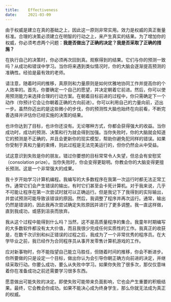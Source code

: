 ```yaml
---
title:    Effectiveness
date:     2021-03-09
---
```


由于权威是建立在真的基础之上，因此这一原则非常实用。效力是权威的真正衡量标准。合理的决策必须建立在明智的行动之上，来产生真实的结果。为了增加你的权威，你必须考虑两个问题：**我是否做出了正确的决定？我是否采取了正确的措施？**

在执行自己的决策时，你必须再次回到真。观察得到的结果。它们与你的预测一致吗？从成功和错误中学习。当你将来遇到类似情况时，你的大脑会逐渐提高预测的准确性。经验是最有效的老师。

请注意，随着时间的推移，真原则和力量原则是如何优雅地协同工作并提高你的个人效率的。首先，你要确定一个自己的愿望，并决定朝着它前进。然后，你可以使用预测能力来选择合理的行动方案。在朝着目标前进的过程中，你只需确定下一个动作（你预计它会让你朝着正确的方向前进）。你可以利用自己的力量向前，迈出一步。虽然你迈出的是这些微小的步伐，你的预测性大脑也始终在向前看，不断完善选择并评估你已经实施的决策的结果。

也许你达到了目标，也许你还没有。无论哪种方式，你都会获得强大的收益。当你成功时，成功的预测、决策和行为就会得到加强。当你失败时，你的大脑就会知道它的预测是不正确的，并且会更新你的现实模型，帮助你避免犯同样的错误。如果你受制于真和力量的束缚，则此过程是无法完美运行的，但你仍然会从中受益。

试这意识到失败是你的朋友。错过你要想的目标常常令人失望，但总会有安慰奖（consolation prize）。当你失败时，你会变得更聪明。你教会你的大脑变得更擅长预测。这是一个非常强大的成果。

我十岁开始学习计算机编程。我编写的大多数程序在我第一次运行时都无法正常工作。通常它们会产生错误的输出，有时它们甚至会卡死计算机。对于我来说，几乎不可能让程序在第一次尝试时就可以正确运行。但是我记下了我得到的实际输出，并尝试预测可能导致该错误的原因。然后，我调整了程序并再次运行。通常，输出仍然是错误的，因此我再次尝试确定失败原因并进行了更多调整。我一直这样做，直到我成功，或感到沮丧而放弃。

我从这个过程中能得到什么吗？当然，这不是高质量程序的集合。我童年时期编写的大多数软件都没有太大价值，而且我很少完成任何实质性的工作。我真正的收获是，在数千次识别和纠正错误的过程之后，我成为了一个非常优秀的程序员。在大学毕业之前，我已经作为合同程序员从事开发零售计算机游戏的工作。

应对新事物时，你不能指望自己能立马胜任，但随着时间的推移，你会不断进步。你所要做的只是设定一个目标，做出你认为会引导你朝正确方向前进的决定，并继续采取行动。你要么成功，要么从失败中学习。如果你失败了很多次，那仅仅意味着你在准备成功之前还需要学习很多东西。

愿意做出可能失败的决定。即使失败可能带来负面影响，它也会产生重要的积极结果。最终，它会教会你成功。如果不能决心成为终身学生，那么你就无法成为真正的权威。